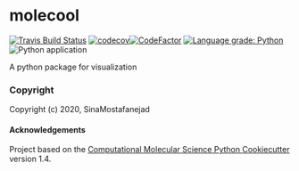 molecool
==============================
[//]: # (Badges)
[![Travis Build Status](https://travis-ci.com/REPLACE_WITH_OWNER_ACCOUNT/molecool.svg?branch=master)](https://travis-ci.com/REPLACE_WITH_OWNER_ACCOUNT/molecool)
[![codecov](https://codecov.io/gh/SinaMostafanejad/mock_repo/branch/master/graph/badge.svg?token=8Xk4C614ut)](https://codecov.io/gh/SinaMostafanejad/mock_repo)[![CodeFactor](https://www.codefactor.io/repository/github/sinamostafanejad/mock_repo/badge)](https://www.codefactor.io/repository/github/sinamostafanejad/mock_repo)
[![Language grade: Python](https://img.shields.io/lgtm/grade/python/g/SinaMostafanejad/mock_repo.svg?logo=lgtm&logoWidth=18)](https://lgtm.com/projects/g/SinaMostafanejad/mock_repo/context:python)
![Python application](https://github.com/SinaMostafanejad/mock_repo/workflows/Python%20application/badge.svg)

A python package for visualization

### Copyright

Copyright (c) 2020, SinaMostafanejad


#### Acknowledgements
 
Project based on the 
[Computational Molecular Science Python Cookiecutter](https://github.com/molssi/cookiecutter-cms) version 1.4.
